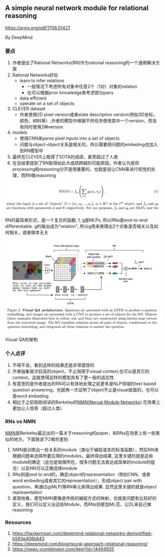 ## A simple neural network module for relational reasoning

https://arxiv.org/pdf/1706.01427


By DeepMind


### 要点

1. 作者提出了Rational Networks(RN)作为rational reasoning的一个通用解决方案
2. Rational Networks好处
    * learn to infer relations
        - 一般情况下考虑所有对象中任意2个（1对）对象的relation
        - 也可以根据prior knowledge来考虑部分pairs
    * data efficient
    * operate on a set of objects
3. CLEVER dataset
    * 作者使用2D pixel version或者state description version(例如3D坐标，颜色，材料等）,作者的模型中根据不同任务使用其中一个version，而没有同时使用2种version
4. models
    * 使用CNN来parse pixel inputs into a set of objects 
    * 问题与object-object关系是相关的，所以需要把问题的embeding也加入到RN模型中
5. 最终在CLEVER上取得了SOTA的成绩，甚至超过了人类
6. 在总结里提到了RN取得如此大成绩跨越的可能原因，作者认为是将processing和reasoning分开是很重要的，也就是说让CNN来进行视觉的处理，而RN做reasoning


![RN](/images/rn.png)

RN的最简单形式，是一个复合的函数, f, g是MLPs, 所以RNs是end-to-end differentiable. g的输出成为"relation", 所以g用来推理出2个对象是否相关以及如何相关，或者根本无关

![RN](/images/rn_question.png)

Visual QA的架构

### 个人点评

1. 不得不说，看到这样的结果还是非常震惊的
1. 作者抽象层次较高的object，不止局限于visual context,也可以是其它的context，这就使得这样的模型具有了更一般的适应性
2. 有意思的是作者提出的RN可以有效地处理之前更多是NLP领域的text based question answering，也就再一次证明了object不止是visual层面的，也可以是word embeding
3. 相比于之前刚刚阅读的Berkeley的[NMN(Nerual Module Networks)](https://github.com/towerjoo/myML/blob/master/papers/weekly/nmn.md) 在效果上更加让人惊奇（超过人类）

### RNs vs NMN

[NMN](https://github.com/towerjoo/myML/blob/master/papers/weekly/nmn.md)是Berkeley最近出的一篇关于reasoning的paper，和RNs在场景上有一些类似的地方，下面我说下2者的差别

1. NMN是训练出一些关系的module（类似于编程语言的标准函数），然后NN来根据问题来选择所要应用的modules，最终得出结果, 这里关键的就是这些module的确定（这也是局限所在，很多问题无法表达成简单的module的组合）以及NN可以正确选择module
2. RNs则是end to end的，确定object的representation（例如CNN，或者word embeding或者其它的representation），形成object pair with question，再通过g(MLP)等RN单元来得出结果. 显然这里关键的就是object representation
3. 直观地看，感觉NMN更像是传统的编程方式的映射，也就是问题有比较好的定义，我们可以定义出这些Module，而RNs则更加ML范，让DL来自己做reasoning

### Resources

1. https://hackernoon.com/deepmind-relational-networks-demystified-b593e408b643
2. https://deepmind.com/blog/neural-approach-relational-reasoning/
3. https://news.ycombinator.com/item?id=14494935
